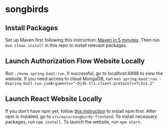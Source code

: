 # songbirds

## Install Packages
Set up Maven first following this instruction: [Maven in 5 minutes](https://maven.apache.org/guides/getting-started/maven-in-five-minutes.html). Then run `mvn clean install` in this repo to install relevant packages.

## Launch Authorization Flow Website Locally
Run `./mvnw spring-boot:run`. If successful, go to localhost:8888 to view the website.
If you need access to cloud MongoDB, run `mvn spring-boot:run -Dspring-boot.run.jvmArguments="-Djdk.tls.client.protocols=TLSv1.2"`

## Launch React Website Locally
If you don't have npm yet, follow [this instruction](https://www.npmjs.com/get-npm) to install npm first. After npm is installed, go to `src/main/songbirds-frontend`. To install necessary packages, run `npm install`. To launch the website, run `npm start`.
